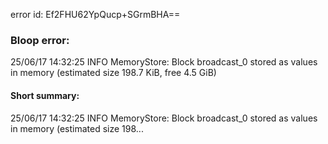 error id: Ef2FHU62YpQucp+SGrmBHA==
### Bloop error:

25/06/17 14:32:25 INFO MemoryStore: Block broadcast_0 stored as values in memory (estimated size 198.7 KiB, free 4.5 GiB)
#### Short summary: 

25/06/17 14:32:25 INFO MemoryStore: Block broadcast_0 stored as values in memory (estimated size 198...
